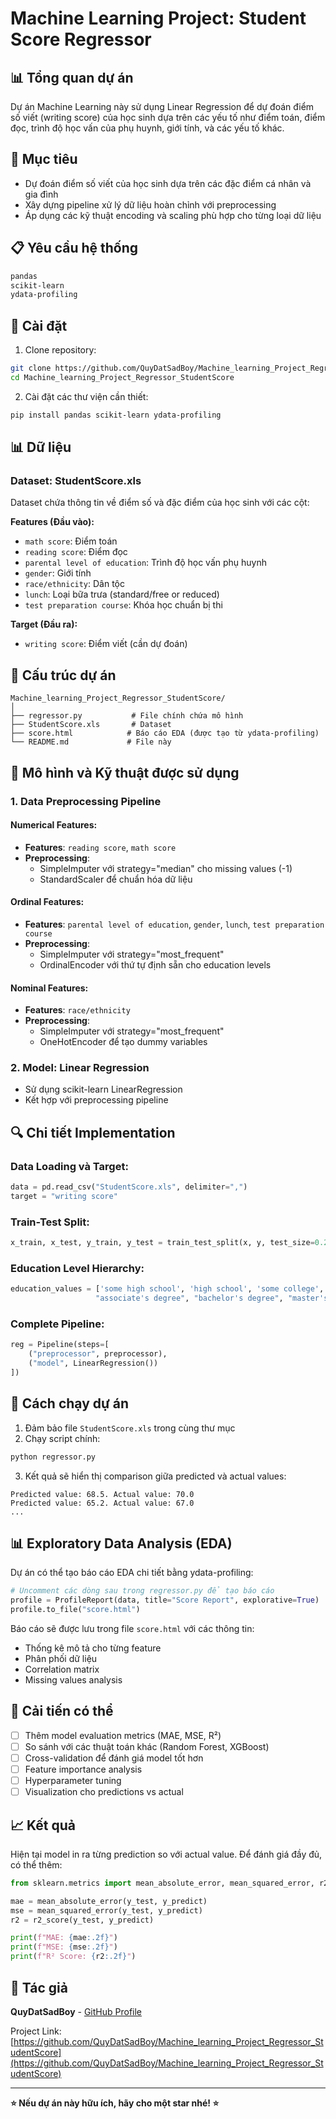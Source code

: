 # Machine Learning Project: Student Score Regressor

## 📊 Tổng quan dự án

Dự án Machine Learning này sử dụng Linear Regression để dự đoán điểm số viết (writing score) của học sinh dựa trên các yếu tố như điểm toán, điểm đọc, trình độ học vấn của phụ huynh, giới tính, và các yếu tố khác.

## 🎯 Mục tiêu

- Dự đoán điểm số viết của học sinh dựa trên các đặc điểm cá nhân và gia đình
- Xây dựng pipeline xử lý dữ liệu hoàn chỉnh với preprocessing
- Áp dụng các kỹ thuật encoding và scaling phù hợp cho từng loại dữ liệu

## 📋 Yêu cầu hệ thống

```txt
pandas
scikit-learn
ydata-profiling
```

## 🚀 Cài đặt

1. Clone repository:
```bash
git clone https://github.com/QuyDatSadBoy/Machine_learning_Project_Regressor_StudentScore.git
cd Machine_learning_Project_Regressor_StudentScore
```

2. Cài đặt các thư viện cần thiết:
```bash
pip install pandas scikit-learn ydata-profiling
```

## 📊 Dữ liệu

### Dataset: StudentScore.xls
Dataset chứa thông tin về điểm số và đặc điểm của học sinh với các cột:

**Features (Đầu vào):**
- `math score`: Điểm toán
- `reading score`: Điểm đọc  
- `parental level of education`: Trình độ học vấn phụ huynh
- `gender`: Giới tính
- `race/ethnicity`: Dân tộc
- `lunch`: Loại bữa trưa (standard/free or reduced)
- `test preparation course`: Khóa học chuẩn bị thi

**Target (Đầu ra):**
- `writing score`: Điểm viết (cần dự đoán)

## 🔧 Cấu trúc dự án

```
Machine_learning_Project_Regressor_StudentScore/
│
├── regressor.py           # File chính chứa mô hình
├── StudentScore.xls       # Dataset
├── score.html            # Báo cáo EDA (được tạo từ ydata-profiling)
└── README.md             # File này
```

## 🤖 Mô hình và Kỹ thuật được sử dụng

### 1. Data Preprocessing Pipeline

#### Numerical Features:
- **Features**: `reading score`, `math score`
- **Preprocessing**: 
  - SimpleImputer với strategy="median" cho missing values (-1)
  - StandardScaler để chuẩn hóa dữ liệu

#### Ordinal Features:
- **Features**: `parental level of education`, `gender`, `lunch`, `test preparation course`
- **Preprocessing**:
  - SimpleImputer với strategy="most_frequent"
  - OrdinalEncoder với thứ tự định sẵn cho education levels

#### Nominal Features:
- **Features**: `race/ethnicity`
- **Preprocessing**:
  - SimpleImputer với strategy="most_frequent"  
  - OneHotEncoder để tạo dummy variables

### 2. Model: Linear Regression
- Sử dụng scikit-learn LinearRegression
- Kết hợp với preprocessing pipeline

## 🔍 Chi tiết Implementation

### Data Loading và Target:
```python
data = pd.read_csv("StudentScore.xls", delimiter=",")
target = "writing score"
```

### Train-Test Split:
```python
x_train, x_test, y_train, y_test = train_test_split(x, y, test_size=0.2, random_state=42)
```

### Education Level Hierarchy:
```python
education_values = ['some high school', 'high school', 'some college', 
                   "associate's degree", "bachelor's degree", "master's degree"]
```

### Complete Pipeline:
```python
reg = Pipeline(steps=[
    ("preprocessor", preprocessor),
    ("model", LinearRegression())
])
```

## 🚀 Cách chạy dự án

1. Đảm bảo file `StudentScore.xls` trong cùng thư mục
2. Chạy script chính:
```bash
python regressor.py
```

3. Kết quả sẽ hiển thị comparison giữa predicted và actual values:
```
Predicted value: 68.5. Actual value: 70.0
Predicted value: 65.2. Actual value: 67.0
...
```

## 📊 Exploratory Data Analysis (EDA)

Dự án có thể tạo báo cáo EDA chi tiết bằng ydata-profiling:

```python
# Uncomment các dòng sau trong regressor.py để tạo báo cáo
profile = ProfileReport(data, title="Score Report", explorative=True)
profile.to_file("score.html")
```

Báo cáo sẽ được lưu trong file `score.html` với các thông tin:
- Thống kê mô tả cho từng feature
- Phân phối dữ liệu
- Correlation matrix
- Missing values analysis

## 🔮 Cải tiến có thể

- [ ] Thêm model evaluation metrics (MAE, MSE, R²)
- [ ] So sánh với các thuật toán khác (Random Forest, XGBoost)
- [ ] Cross-validation để đánh giá model tốt hơn
- [ ] Feature importance analysis
- [ ] Hyperparameter tuning
- [ ] Visualization cho predictions vs actual

## 📈 Kết quả

Hiện tại model in ra từng prediction so với actual value. Để đánh giá đầy đủ, có thể thêm:

```python
from sklearn.metrics import mean_absolute_error, mean_squared_error, r2_score

mae = mean_absolute_error(y_test, y_predict)
mse = mean_squared_error(y_test, y_predict)
r2 = r2_score(y_test, y_predict)

print(f"MAE: {mae:.2f}")
print(f"MSE: {mse:.2f}")
print(f"R² Score: {r2:.2f}")
```

## 👥 Tác giả

**QuyDatSadBoy** - [GitHub Profile](https://github.com/QuyDatSadBoy)

Project Link: [https://github.com/QuyDatSadBoy/Machine_learning_Project_Regressor_StudentScore](https://github.com/QuyDatSadBoy/Machine_learning_Project_Regressor_StudentScore)

---

**⭐ Nếu dự án này hữu ích, hãy cho một star nhé! ⭐**
